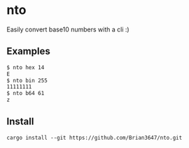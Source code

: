 # nto

Easily convert base10 numbers with a cli :)

## Examples

```sh
$ nto hex 14
E
$ nto bin 255
11111111
$ nto b64 61
z
```

## Install

```
cargo install --git https://github.com/Brian3647/nto.git
```
